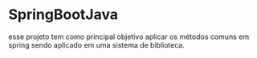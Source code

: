 # SpringBootJava
esse projeto tem como principal objetivo aplicar os métodos comuns em spring sendo aplicado em uma sistema de biblioteca.
